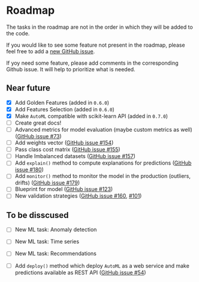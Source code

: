# Roadmap

The tasks in the roadmap are not in the order in which they will be added to the code.

If you would like to see some feature not present in the roadmap, please feel free to add a [new GitHub issue](https://github.com/mljar/mljar-supervised/issues/new).

If yoy need some feature, please add comments in the corresponding Github issue. It will help to prioritize what is needed.

## Near future

* [x] Add Golden Features (added in `0.6.0`)
* [x] Add Features Selection (added in `0.6.0`)
* [x] Make `AutoML` compatible with scikit-learn API (added in `0.7.0`)
* [ ] Create great docs!
* [ ] Advanced metrics for model evaluation (maybe custom metrics as well)  ([GitHub issue #73](https://github.com/mljar/mljar-supervised/issues/73))
* [ ] Add weights vector ([GitHub issue #154](https://github.com/mljar/mljar-supervised/issues/154))
* [ ] Pass class cost matrix ([GitHub issue #155](https://github.com/mljar/mljar-supervised/issues/155))
* [ ] Handle Imbalanced datasets  ([GitHub issue #157](https://github.com/mljar/mljar-supervised/issues/157))
* [ ] Add `explain()` method to compute explanations for predictions ([GitHub issue #180](https://github.com/mljar/mljar-supervised/issues/180))
* [ ] Add `monitor()` method to monitor the model in the production (outliers, drifts)  ([GitHub issue #179](https://github.com/mljar/mljar-supervised/issues/180))
* [ ] Blueprint for model  ([GitHub issue #123](https://github.com/mljar/mljar-supervised/issues/123))
* [ ] New validation strategies ([GitHub issue #160](https://github.com/mljar/mljar-supervised/issues/160), [#101](https://github.com/mljar/mljar-supervised/issues/101))

## To be disscused

* [ ] New ML task: Anomaly detection
* [ ] New ML task: Time series 
* [ ] New ML task: Recommendations
* [ ] Add `deploy()` method which deploy `AutoML` as a web service and make predictions available as REST API ([GitHub issue #54](https://github.com/mljar/mljar-supervised/issues/54))

